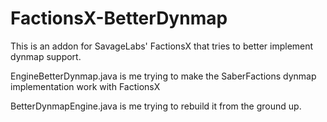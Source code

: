 # FactionsX-BetterDynmap
This is an addon for SavageLabs' FactionsX that tries to better implement dynmap support.

EngineBetterDynmap.java is me trying to make the SaberFactions dynmap implementation work with FactionsX

BetterDynmapEngine.java is me trying to rebuild it from the ground up.
